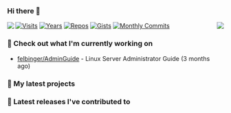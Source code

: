 ### Hi there 👋

<img align="left" src="https://github-readme-stats.vercel.app/api?username=neumann-dev&theme=dark">
<img align="right" src="https://github-readme-stats.vercel.app/api/top-langs/?username=neumann-dev&theme=dark">

[![Visits](https://badges.pufler.dev/visits/neumann-dev/neumann-dev?style=flat-square&color=black&logo=github)](https://github.com/neumann-dev)
[![Years](https://badges.pufler.dev/years/neumann-dev?style=flat-square&color=black&logo=github)](https://github.com/neumann-dev)
[![Repos](https://badges.pufler.dev/repos/neumann-dev?style=flat-square&color=black&logo=github)](https://github.com/neumann-dev?tab=repositories)
[![Gists](https://badges.pufler.dev/gists/neumann-dev?style=flat-square&color=black&logo=github)](https://gist.github.com/neumann-dev)
[![Monthly Commits](https://badges.pufler.dev/commits/monthly/neumann-dev?style=flat-square&color=black&logo=github)](https://github.com/neumann-dev)

### :construction_worker: Check out what I'm currently working on

- [felbinger/AdminGuide](https://github.com/felbinger/AdminGuide) - Linux Server Administrator Guide (3 months ago)

### :seedling: My latest projects


### :telescope: Latest releases I've contributed to

